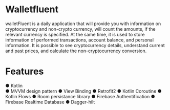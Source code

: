 # Walletfluent

walletFluent is a daily application that will provide you with information on cryptocurrency and non-crypto currency, will count the amounts, if the relevant currency is specified. At the same time, it is used to store information of performed transactions, account balance, and personal information.
It is possible to see cryptocurrency details, understand current and past prices, and calculate the non-cryptocurrency conversion.
# Features

● Kotlin<br />
● MVVM design pattern
● View Binding
● Retrofit2
● Kotlin Coroutine
● Kotlin Flows
● Room persistance library
● Firebase Authentification
● Firebase Realtime Database
● Dagger-hilt


